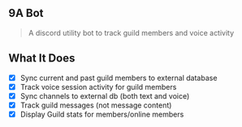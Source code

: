 9A Bot
---

> A discord utility bot to track guild members and voice activity

What It Does
---

- [x] Sync current and past guild members to external database
- [x] Track voice session activity for guild members
- [x] Sync channels to external db (both text and voice)
- [x] Track guild messages (not message content)
- [x] Display Guild stats for members/online members